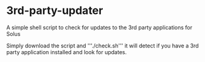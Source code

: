 # 3rd-party-updater
A simple shell script to check for updates to the 3rd party applications for Solus

Simply download the script and '''./check.sh''' it will detect if you have a 3rd party application installed and look for updates.